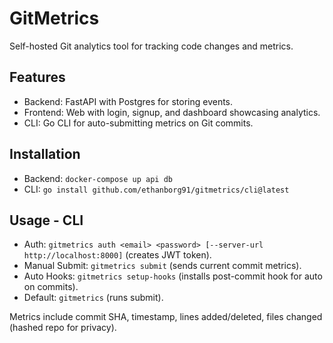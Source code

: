 # GitMetrics

Self-hosted Git analytics tool for tracking code changes and metrics.

## Features
- Backend: FastAPI with Postgres for storing events.
- Frontend: Web with login, signup, and dashboard showcasing analytics.
- CLI: Go CLI for auto-submitting metrics on Git commits.

## Installation
- Backend: `docker-compose up api db`
- CLI: `go install github.com/ethanborg91/gitmetrics/cli@latest`

## Usage - CLI
- Auth: `gitmetrics auth <email> <password> [--server-url http://localhost:8000]` (creates JWT token).
- Manual Submit: `gitmetrics submit` (sends current commit metrics).
- Auto Hooks: `gitmetrics setup-hooks` (installs post-commit hook for auto on commits).
- Default: `gitmetrics` (runs submit).

Metrics include commit SHA, timestamp, lines added/deleted, files changed (hashed repo for privacy).


